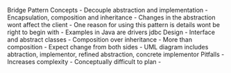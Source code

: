 Bridge Pattern
Concepts
	- Decouple abstraction and implementation
	- Encapsulation, composition and inheritance
	- Changes in the abstraction wont affect the client
	- One reason for using this pattern is details wont be right to begin with
	- Examples in Java are drivers jdbc
Design
	- Interface and abstract classes
	- Composition over inheritance
	- More than composition
	- Expect change from both sides
	- UML diagram includes abtraction, implementor, refined abstraction, concrete implementor
Pitfalls
	- Increases complexity
	- Conceptually difficult to plan
	- 